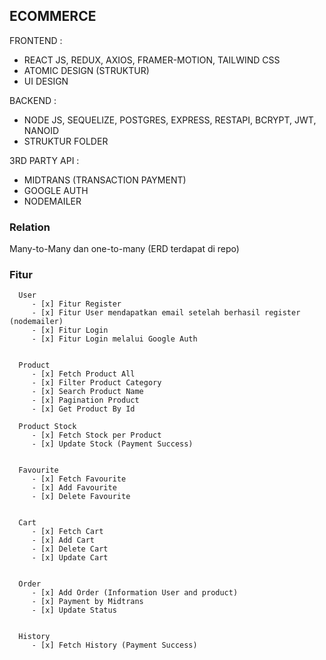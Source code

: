 ## ECOMMERCE

FRONTEND : 
  - REACT JS, REDUX, AXIOS, FRAMER-MOTION, TAILWIND CSS
  - ATOMIC DESIGN (STRUKTUR)
  - UI DESIGN

BACKEND : 
  - NODE JS, SEQUELIZE, POSTGRES, EXPRESS, RESTAPI, BCRYPT, JWT, NANOID
  - STRUKTUR FOLDER

3RD PARTY API : 
  - MIDTRANS (TRANSACTION PAYMENT)
  - GOOGLE AUTH
  - NODEMAILER

### Relation
Many-to-Many dan one-to-many (ERD terdapat di repo)

### Fitur

      User
         - [x] Fitur Register
         - [x] Fitur User mendapatkan email setelah berhasil register (nodemailer)
         - [x] Fitur Login
         - [x] Fitur Login melalui Google Auth
         
            
      Product
         - [x] Fetch Product All
         - [x] Filter Product Category
         - [x] Search Product Name
         - [x] Pagination Product
         - [x] Get Product By Id
         
      Product Stock 
         - [x] Fetch Stock per Product
         - [x] Update Stock (Payment Success) 
         
            
      Favourite
         - [x] Fetch Favourite
         - [x] Add Favourite
         - [x] Delete Favourite
         
            
      Cart
         - [x] Fetch Cart
         - [x] Add Cart
         - [x] Delete Cart
         - [x] Update Cart
         
      
      Order
         - [x] Add Order (Information User and product)
         - [x] Payment by Midtrans
         - [x] Update Status
         
      
      History
         - [x] Fetch History (Payment Success)

   
    
    

    
      

  

